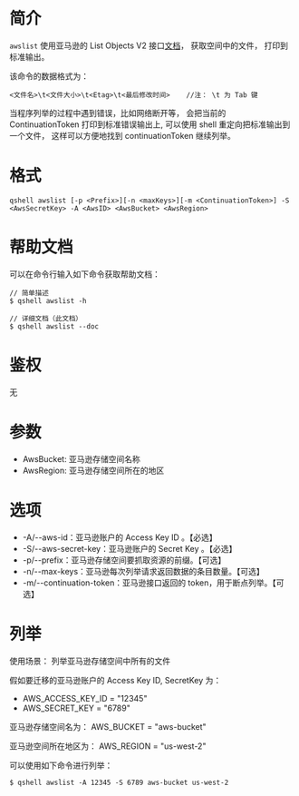 # 简介
`awslist` 使用亚马逊的 List Objects V2 接口[文档](https://docs.aws.amazon.com/AmazonS3/latest/API/v2-RESTBucketGET.html)， 获取空间中的文件， 打印到标准输出。

该命令的数据格式为：
```
<文件名>\t<文件大小>\t<Etag>\t<最后修改时间>    //注： \t 为 Tab 键
```

当程序列举的过程中遇到错误，比如网络断开等， 会把当前的 ContinuationToken 打印到标准错误输出上, 可以使用 shell 重定向把标准输出到一个文件， 这样可以方便地找到 continuationToken 继续列举。

# 格式
```
qshell awslist [-p <Prefix>][-n <maxKeys>][-m <ContinuationToken>] -S <AwsSecretKey> -A <AwsID> <AwsBucket> <AwsRegion>
```

# 帮助文档
可以在命令行输入如下命令获取帮助文档：
```
// 简单描述
$ qshell awslist -h 

// 详细文档（此文档）
$ qshell awslist --doc
```

# 鉴权
无

# 参数
- AwsBucket: 亚马逊存储空间名称
- AwsRegion: 亚马逊存储空间所在的地区

# 选项
- -A/--aws-id：亚马逊账户的 Access Key ID 。【必选】
- -S/--aws-secret-key：亚马逊账户的 Secret Key 。【必选】
- -p/--prefix：亚马逊存储空间要抓取资源的前缀。【可选】
- -n/--max-keys：亚马逊每次列举请求返回数据的条目数量。【可选】
- -m/--continuation-token：亚马逊接口返回的 token，用于断点列举。【可选】

# 列举
使用场景：
列举亚马逊存储空间中所有的文件

假如要迁移的亚马逊账户的 Access Key ID, SecretKey 为：
- AWS_ACCESS_KEY_ID = "12345"
- AWS_SECRET_KEY = "6789"

亚马逊存储空间名为：
AWS_BUCKET = "aws-bucket"

亚马逊空间所在地区为：
AWS_REGION = "us-west-2"

可以使用如下命令进行列举：
```
$ qshell awslist -A 12345 -S 6789 aws-bucket us-west-2
```
